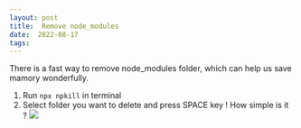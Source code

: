 ```yaml
---
layout: post
title:  Remove node_modules
date:  2022-08-17
tags: 
---
```

There is a fast way to remove node_modules folder, which can help us save mamory wonderfully.
1. Run `npx npkill` in terminal
2. Select folder you want to delete and press SPACE key ! How simple is it ? 
![](https://i.imgur.com/nmWcamI.png)

